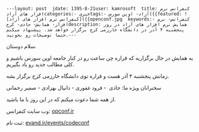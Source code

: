     ---layout: post  jdate: 1395-8-21user: kamrosoft  title: کنفرانس نرم افزار های آزادcategories:- خبریtags:- آزاد- اوپن سورس({{featured: ![کنفرانس نرم افزار های آزاد]({{openconf.jpg  keywords:- کنفرانس- نرم افزار- همایش- جادی- کرجdescription: همایش نرم افزار های آزاد در روز پنجشنبه ۴ آذر در دانشگاه خارزمی کرج برگزار خواهد شد. پیشنهاد میکنم حتما توضیحات رو بخونید.---

سلام دوستان.

یه همایش در حال برگزاریه که قراره چن ساعت رو در کنار جامعه اوپن سورس باشیم و کلی مطالب جدید رو یاد بگیریم.

زمانش پنجشنبه ۴ آذر هست و قراره توی دانشگاه خارزمی کرج برگزار بشه.

سخنرانان ویژه ما: جادی  - فرود غفوری - دانیال بهزادی - صمیر رحمانی 

از همه شما دعوت میکنم که در این روز با ما باشید.

وب سایت کنفرانس: [opconf.ir](http://opconf.ir)

ثبت نام: [evand.ir/events/codeconf](http://evand.ir/events/codeconf)
